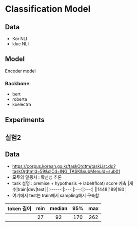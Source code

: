 
# Classification Model
## Data
- Kor NLI
- klue NLI
## Model
Encoder model
### Backbone
- bert
- roberta
- koelectra

## Experiments

## 실험2
## Data
- https://corpus.korean.go.kr/taskOrdtm/taskList.do?taskOrdtmId=59&clCd=ING_TASK&subMenuId=sub01
- 모두의 말뭉치 : 확신성 추론
- task 설명 : premise + hypothesis -> label(float) score 예측
|개수|train|dev|test|
|:------:|:---:|:---:|:---:|
||1448|189|180|
- 여기에서 test는 train에서 sampling해서 구축함

|token 길이|min|median|95%|max|
|:------:|:---:|:---:|:---:|:---:|
||27|92|170|262|
